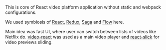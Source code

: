 This is core of React video platform application without static and webpack configurations.

We used symbiosis of [React](https://reactjs.org/), [Redux](https://github.com/reduxjs/redux), [Saga](https://github.com/redux-saga/redux-saga) and [Flow](https://github.com/facebook/flow) here.

Main idea was fast UI, where user can switch between lists of videos like Netflix do.
[video-react](https://video-react.js.org/) was used as a main video player and [react-slick](https://github.com/akiran/react-slick) for video previews sliding.

